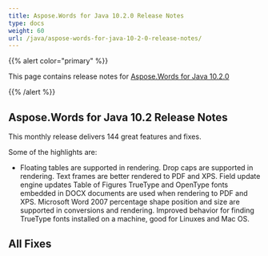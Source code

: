 ```yaml
---
title: Aspose.Words for Java 10.2.0 Release Notes
type: docs
weight: 60
url: /java/aspose-words-for-java-10-2-0-release-notes/
---
```


{{% alert color="primary" %}} 

This page contains release notes for [Aspose.Words for Java 10.2.0](http://www.aspose.com/downloads/words/java/new-releases/aspose.words-for-java-10.2.0/)

{{% /alert %}} 

## Aspose.Words for Java 10.2 Release Notes

This monthly release delivers 144 great features and fixes.

Some of the highlights are:

- Floating tables are supported in rendering.
  Drop caps are supported in rendering. 
  Text frames are better rendered to PDF and XPS. 
  Field update engine updates Table of Figures 
  TrueType and OpenType fonts embedded in DOCX documents are used when rendering to PDF and XPS. 
  Microsoft Word 2007 percentage shape position and size are supported in conversions and rendering. 
  Improved behavior for finding TrueType fonts installed on a machine, good for Linuxes and Mac OS. 


## All Fixes
